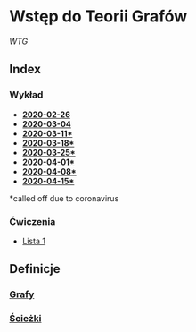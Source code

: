 # Wstęp do Teorii Grafów
*WTG*

## Index

  ### Wykład
  - [**2020-02-26**](wyk/2020-02-26/2020-02-26.md)
  - [**2020-03-04**](wyk/2020-03-04/2020-03-04.md)
  - [**2020-03-11\***](wyk/2020-03-11/2020-03-11.md)
  - [**2020-03-18\***](wyk/2020-03-18/2020-03-18.md)
  - [**2020-03-25\***](wyk/2020-03-25/2020-03-25.md)
  - [**2020-04-01\***](wyk/2020-04-01/2020-04-01.md)
  - [**2020-04-08\***](wyk/2020-04-08/2020-04-08.md)
  - [**2020-04-15\***](wyk/2020-04-15/grafy-planarne-3-spójność.md)

  \*called off due to coronavirus

  ### Ćwiczenia
  - [Lista 1](cw/lista-1/lista-1.md)


## Definicje

### [Grafy](definicje/grafy/grafy.md)

### [Ścieżki](definicje/ścieżki/ścieżki.md)
